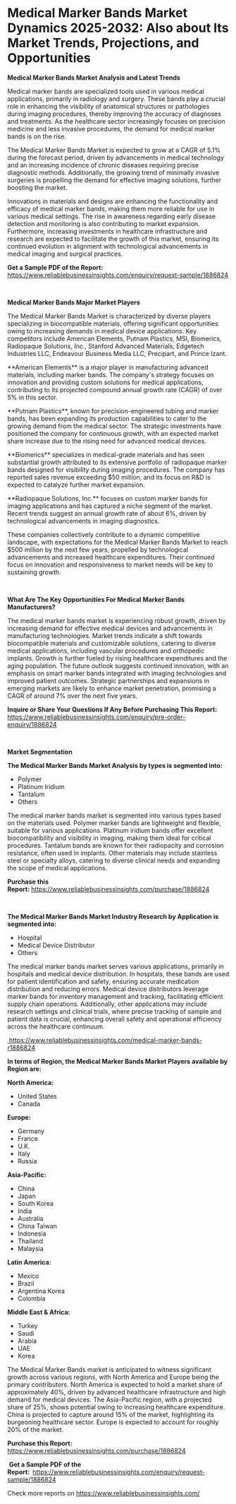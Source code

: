 <p><h1>Medical Marker Bands Market Dynamics 2025-2032: Also about Its Market Trends, Projections, and Opportunities</h1></p><p><strong>Medical Marker Bands Market Analysis and Latest Trends</strong></p>
<p><p>Medical marker bands are specialized tools used in various medical applications, primarily in radiology and surgery. These bands play a crucial role in enhancing the visibility of anatomical structures or pathologies during imaging procedures, thereby improving the accuracy of diagnoses and treatments. As the healthcare sector increasingly focuses on precision medicine and less invasive procedures, the demand for medical marker bands is on the rise.</p><p>The Medical Marker Bands Market is expected to grow at a CAGR of 5.1% during the forecast period, driven by advancements in medical technology and an increasing incidence of chronic diseases requiring precise diagnostic methods. Additionally, the growing trend of minimally invasive surgeries is propelling the demand for effective imaging solutions, further boosting the market.</p><p>Innovations in materials and designs are enhancing the functionality and efficacy of medical marker bands, making them more reliable for use in various medical settings. The rise in awareness regarding early disease detection and monitoring is also contributing to market expansion. Furthermore, increasing investments in healthcare infrastructure and research are expected to facilitate the growth of this market, ensuring its continued evolution in alignment with technological advancements in medical imaging and surgical practices.</p></p>
<p><strong>Get a Sample PDF of the Report:&nbsp;</strong> <a href="https://www.reliablebusinessinsights.com/enquiry/request-sample/1886824?utm_campaign=2278&utm_medium=2&utm_source=Github&utm_content=ia&utm_term=04032025&utm_id=medical-marker-bands">https://www.reliablebusinessinsights.com/enquiry/request-sample/1886824</a></p>
<p>&nbsp;</p>
<p><strong>Medical Marker Bands Major Market Players</strong></p>
<p><p>The Medical Marker Bands Market is characterized by diverse players specializing in biocompatible materials, offering significant opportunities owing to increasing demands in medical device applications. Key competitors include American Elements, Putnam Plastics, MSI, Biomerics, Radiopaque Solutions, Inc., Stanford Advanced Materials, Edgetech Industries LLC, Endeavour Business Media LLC, Precipart, and Prince Izant.</p><p>**American Elements** is a major player in manufacturing advanced materials, including marker bands. The company's strategy focuses on innovation and providing custom solutions for medical applications, contributing to its projected compound annual growth rate (CAGR) of over 5% in this sector.</p><p>**Putnam Plastics**, known for precision-engineered tubing and marker bands, has been expanding its production capabilities to cater to the growing demand from the medical sector. The strategic investments have positioned the company for continuous growth, with an expected market share increase due to the rising need for advanced medical devices.</p><p>**Biomerics** specializes in medical-grade materials and has seen substantial growth attributed to its extensive portfolio of radiopaque marker bands designed for visibility during imaging procedures. The company has reported sales revenue exceeding $50 million, and its focus on R&D is expected to catalyze further market expansion.</p><p>**Radiopaque Solutions, Inc.** focuses on custom marker bands for imaging applications and has captured a niche segment of the market. Recent trends suggest an annual growth rate of about 6%, driven by technological advancements in imaging diagnostics.</p><p>These companies collectively contribute to a dynamic competitive landscape, with expectations for the Medical Marker Bands Market to reach $500 million by the next few years, propelled by technological advancements and increased healthcare expenditures. Their continued focus on innovation and responsiveness to market needs will be key to sustaining growth.</p></p>
<p>&nbsp;</p>
<p><strong>What Are The Key Opportunities For Medical Marker Bands Manufacturers?</strong></p>
<p><p>The medical marker bands market is experiencing robust growth, driven by increasing demand for effective medical devices and advancements in manufacturing technologies. Market trends indicate a shift towards biocompatible materials and customizable solutions, catering to diverse medical applications, including vascular procedures and orthopedic implants. Growth is further fueled by rising healthcare expenditures and the aging population. The future outlook suggests continued innovation, with an emphasis on smart marker bands integrated with imaging technologies and improved patient outcomes. Strategic partnerships and expansions in emerging markets are likely to enhance market penetration, promising a CAGR of around 7% over the next five years.</p></p>
<p><strong>Inquire or Share Your Questions If Any Before Purchasing This Report:</strong> <a href="https://www.reliablebusinessinsights.com/enquiry/pre-order-enquiry/1886824?utm_campaign=2278&utm_medium=2&utm_source=Github&utm_content=ia&utm_term=04032025&utm_id=medical-marker-bands">https://www.reliablebusinessinsights.com/enquiry/pre-order-enquiry/1886824</a></p>
<p>&nbsp;</p>
<p><strong>Market Segmentation</strong></p>
<p><strong>The Medical Marker Bands Market Analysis by types is segmented into:</strong></p>
<p><ul><li>Polymer</li><li>Platinum Iridium</li><li>Tantalum</li><li>Others</li></ul></p>
<p><p>The medical marker bands market is segmented into various types based on the materials used. Polymer marker bands are lightweight and flexible, suitable for various applications. Platinum iridium bands offer excellent biocompatibility and visibility in imaging, making them ideal for critical procedures. Tantalum bands are known for their radiopacity and corrosion resistance, often used in implants. Other materials may include stainless steel or specialty alloys, catering to diverse clinical needs and expanding the scope of medical applications.</p></p>
<p><strong>Purchase this Report:&nbsp;</strong><a href="https://www.reliablebusinessinsights.com/purchase/1886824?utm_campaign=2278&utm_medium=2&utm_source=Github&utm_content=ia&utm_term=04032025&utm_id=medical-marker-bands">https://www.reliablebusinessinsights.com/purchase/1886824</a></p>
<p>&nbsp;</p>
<p><strong>The Medical Marker Bands Market Industry Research by Application is segmented into:</strong></p>
<p><ul><li>Hospital</li><li>Medical Device Distributor</li><li>Others</li></ul></p>
<p><p>The medical marker bands market serves various applications, primarily in hospitals and medical device distribution. In hospitals, these bands are used for patient identification and safety, ensuring accurate medication distribution and reducing errors. Medical device distributors leverage marker bands for inventory management and tracking, facilitating efficient supply chain operations. Additionally, other applications may include research settings and clinical trials, where precise tracking of sample and patient data is crucial, enhancing overall safety and operational efficiency across the healthcare continuum.</p></p>
<p><a href="https://www.reliablebusinessinsights.com/medical-marker-bands-r1886824?utm_campaign=2278&utm_medium=2&utm_source=Github&utm_content=ia&utm_term=04032025&utm_id=medical-marker-bands">&nbsp;https://www.reliablebusinessinsights.com/medical-marker-bands-r1886824</a></p>
<p><strong>In terms of Region, the Medical Marker Bands Market Players available by Region are:</strong></p>
<p>
    <p> <strong> North America: </strong>
        <ul>
            <li>United States</li>
            <li>Canada</li>
        </ul>
        </p> 
    <p> <strong> Europe: </strong>
        <ul>
            <li>Germany</li>
            <li>France</li>
            <li>U.K.</li>
            <li>Italy</li>
            <li>Russia</li>
        </ul>
        </p> 
    <p> <strong> Asia-Pacific: </strong>
        <ul>
            <li>China</li>
            <li>Japan</li>
            <li>South Korea</li>
            <li>India</li>
            <li>Australia</li>
            <li>China Taiwan</li>
            <li>Indonesia</li>
            <li>Thailand</li>
            <li>Malaysia</li>
        </ul>
        </p> 
    <p> <strong> Latin America: </strong>
        <ul>
            <li>Mexico</li>
            <li>Brazil</li>
            <li>Argentina Korea</li>
            <li>Colombia</li>
        </ul>
        </p> 
    <p> <strong> Middle East & Africa: </strong>
        <ul>
            <li>Turkey</li>
            <li>Saudi</li>
            <li>Arabia</li>
            <li>UAE</li>
            <li>Korea</li>
        </ul>
    </p>
    </p>
<p><p>The Medical Marker Bands market is anticipated to witness significant growth across various regions, with North America and Europe being the primary contributors. North America is expected to hold a market share of approximately 40%, driven by advanced healthcare infrastructure and high demand for medical devices. The Asia-Pacific region, with a projected share of 25%, shows potential owing to increasing healthcare expenditure. China is projected to capture around 15% of the market, highlighting its burgeoning healthcare sector. Europe is expected to account for roughly 20% of the market.</p></p>
<p><strong>Purchase this Report: </strong><a href="https://www.reliablebusinessinsights.com/purchase/1886824?utm_campaign=2278&utm_medium=2&utm_source=Github&utm_content=ia&utm_term=04032025&utm_id=medical-marker-bands">https://www.reliablebusinessinsights.com/purchase/1886824</a></p>
<p>&nbsp;<strong>Get a Sample PDF of the Report:&nbsp;&nbsp;</strong><a href="https://www.reliablebusinessinsights.com/enquiry/request-sample/1886824?utm_campaign=2278&utm_medium=2&utm_source=Github&utm_content=ia&utm_term=04032025&utm_id=medical-marker-bands">https://www.reliablebusinessinsights.com/enquiry/request-sample/1886824</a></p>
<p><strong></strong></p>
<p>Check more reports on <a href="https://www.reliablebusinessinsights.com/?utm_campaign=2278&utm_medium=2&utm_source=Github&utm_content=ia&utm_term=04032025&utm_id=medical-marker-bands">https://www.reliablebusinessinsights.com/</a></p>